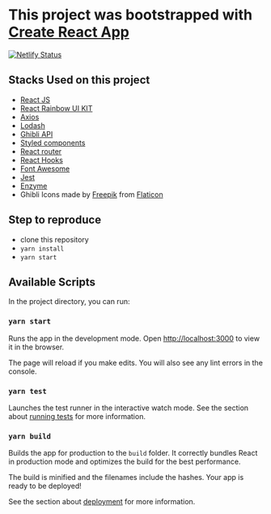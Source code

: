 # This project was bootstrapped with [Create React App](https://github.com/facebook/create-react-app)

[![Netlify Status](https://api.netlify.com/api/v1/badges/3455444b-cac5-46d8-8927-c73d29afdb15/deploy-status)](https://app.netlify.com/sites/nyarticles-jauhari/deploys)

## Stacks Used on this project

- [React JS](https://reactjs.org/)
- [React Rainbow UI KIT](https://react-rainbow.io/)
- [Axios](https://github.com/axios/axios)
- [Lodash](https://lodash.com/)
- [Ghibli API](https://ghibliapi.herokuapp.com/#tag/People)
- [Styled components](https://styled-components.com/)
- [React router](https://reactrouter.com/)
- [React Hooks](https://reactjs.org/docs/hooks-overview.html)
- [Font Awesome](https://fontawesome.com/)
- [Jest](https://jestjs.io/)
- [Enzyme](https://enzymejs.github.io/enzyme/)
- Ghibli Icons made by [Freepik]("https://www.flaticon.com/authors/freepik") from [Flaticon]("https://www.flaticon.com")

## Step to reproduce

- clone this repository
- `yarn install`
- `yarn start`

## Available Scripts

In the project directory, you can run:

### `yarn start`

Runs the app in the development mode.
Open [http://localhost:3000](http://localhost:3000) to view it in the browser.

The page will reload if you make edits.
You will also see any lint errors in the console.

### `yarn test`

Launches the test runner in the interactive watch mode.
See the section about [running tests](https://facebook.github.io/create-react-app/docs/running-tests) for more information.

### `yarn build`

Builds the app for production to the `build` folder.
It correctly bundles React in production mode and optimizes the build for the best performance.

The build is minified and the filenames include the hashes.
Your app is ready to be deployed!

See the section about [deployment](https://facebook.github.io/create-react-app/docs/deployment) for more information.
